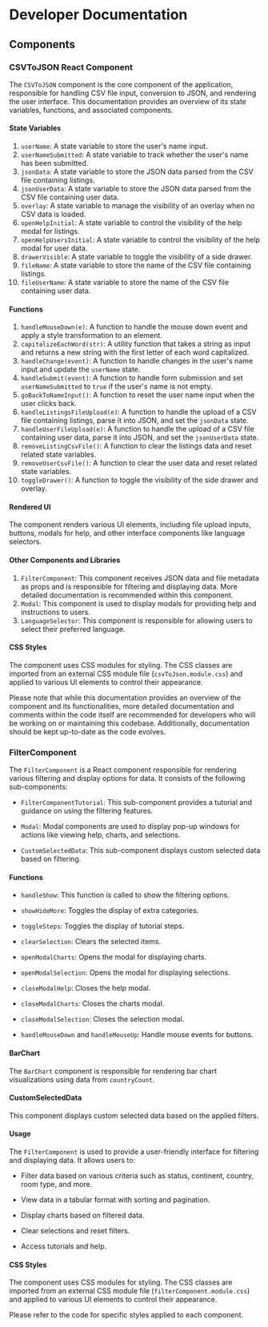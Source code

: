 # Developer Documentation
## Components

### CSVToJSON React Component
The `CSVToJSON` component is the core component of the application, responsible for handling CSV file input, conversion to JSON, and rendering the user interface. This documentation provides an overview of its state variables, functions, and associated components.

#### State Variables

1. `userName`: A state variable to store the user's name input.
2. `userNameSubmitted`: A state variable to track whether the user's name has been submitted.
3. `jsonData`: A state variable to store the JSON data parsed from the CSV file containing listings.
4. `jsonUserData`: A state variable to store the JSON data parsed from the CSV file containing user data.
5. `overlay`: A state variable to manage the visibility of an overlay when no CSV data is loaded.
6. `openHelpInitial`: A state variable to control the visibility of the help modal for listings.
7. `openHelpUsersInitial`: A state variable to control the visibility of the help modal for user data.
8. `drawerVisible`: A state variable to toggle the visibility of a side drawer.
9. `fileName`: A state variable to store the name of the CSV file containing listings.
10. `fileUserName`: A state variable to store the name of the CSV file containing user data.

#### Functions

1. `handleMouseDown(e)`: A function to handle the mouse down event and apply a style transformation to an element.
2. `capitalizeEachWord(str)`: A utility function that takes a string as input and returns a new string with the first letter of each word capitalized.
3. `handleChange(event)`: A function to handle changes in the user's name input and update the `userName` state.
4. `handleSubmit(event)`: A function to handle form submission and set `userNameSubmitted` to `true` if the user's name is not empty.
5. `goBackToNameInput()`: A function to reset the user name input when the user clicks back.
6. `handleListingsFileUpload(e)`: A function to handle the upload of a CSV file containing listings, parse it into JSON, and set the `jsonData` state.
7. `handleUserFileUpload(e)`: A function to handle the upload of a CSV file containing user data, parse it into JSON, and set the `jsonUserData` state.
8. `removeListingCsvFile()`: A function to clear the listings data and reset related state variables.
9. `removeUserCsvFile()`: A function to clear the user data and reset related state variables.
10. `toggleDrawer()`: A function to toggle the visibility of the side drawer and overlay.

#### Rendered UI

The component renders various UI elements, including file upload inputs, buttons, modals for help, and other interface components like language selectors.

#### Other Components and Libraries

1. `FilterComponent`: This component receives JSON data and file metadata as props and is responsible for filtering and displaying data. More detailed documentation is recommended within this component.
2. `Modal`: This component is used to display modals for providing help and instructions to users.
3. `LanguageSelector`: This component is responsible for allowing users to select their preferred language.

#### CSS Styles

The component uses CSS modules for styling. The CSS classes are imported from an external CSS module file (`csvToJson.module.css`) and applied to various UI elements to control their appearance.

Please note that while this documentation provides an overview of the component and its functionalities, more detailed documentation and comments within the code itself are recommended for developers who will be working on or maintaining this codebase. Additionally, documentation should be kept up-to-date as the code evolves.



### FilterComponent

The `FilterComponent` is a React component responsible for rendering various filtering and display options for data. It consists of the following sub-components:

- `FilterComponentTutorial`: This sub-component provides a tutorial and guidance on using the filtering features.

- `Modal`: Modal components are used to display pop-up windows for actions like viewing help, charts, and selections.

- `CustomSelectedData`: This sub-component displays custom selected data based on filtering.

#### Functions

- `handleShow`: This function is called to show the filtering options.

- `showHideMore`: Toggles the display of extra categories.

- `toggleSteps`: Toggles the display of tutorial steps.

- `clearSelection`: Clears the selected items.

- `openModalCharts`: Opens the modal for displaying charts.

- `openModalSelection`: Opens the modal for displaying selections.

- `closeModalHelp`: Closes the help modal.

- `closeModalCharts`: Closes the charts modal.

- `closeModalSelection`: Closes the selection modal.

- `handleMouseDown` and `handleMouseUp`: Handle mouse events for buttons.

#### BarChart

The `BarChart` component is responsible for rendering bar chart visualizations using data from `countryCount`.

#### CustomSelectedData

This component displays custom selected data based on the applied filters.

#### Usage

The `FilterComponent` is used to provide a user-friendly interface for filtering and displaying data. It allows users to:

- Filter data based on various criteria such as status, continent, country, room type, and more.

- View data in a tabular format with sorting and pagination.

- Display charts based on filtered data.

- Clear selections and reset filters.

- Access tutorials and help.
  
#### CSS Styles

The component uses CSS modules for styling. The CSS classes are imported from an external CSS module file (`filterComponent.module.css`) and applied to various UI elements to control their appearance.

Please refer to the code for specific styles applied to each component.
